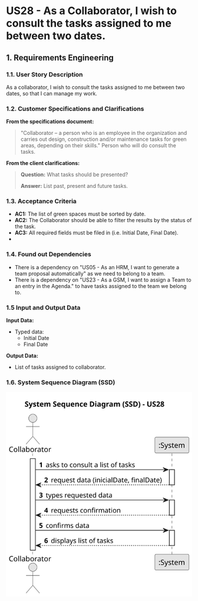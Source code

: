 # US28 - As a Collaborator, I wish to consult the tasks assigned to me between two dates.

## 1. Requirements Engineering

### 1.1. User Story Description

As a collaborator, I wish to consult the tasks assigned to me between two dates, so that I can manage my work.

### 1.2. Customer Specifications and Clarifications

**From the specifications document:**

>   "Collaborator – a person who is an employee in the organization and carries out design, construction and/or maintenance tasks for green areas, depending on their skills."
>   Person who will do consult the tasks.

**From the client clarifications:**

> **Question:** What tasks should be presented?
>
> **Answer:** List past, present and future tasks.

### 1.3. Acceptance Criteria

* **AC1:** The list of green spaces must be sorted by date.
* **AC2:** The Collaborator should be able to filter the results by the status of the task.
* **AC3:** All required fields must be filed in (i.e. Initial Date, Final Date).
* 
### 1.4. Found out Dependencies

* There is a dependency on "US05 - As an HRM, I want to generate a team proposal automatically" as we need to belong to a team. 
* There is a dependency on "US23 - As a GSM, I want to assign a Team to an entry in the Agenda." to have tasks assigned to the team we belong to.

### 1.5 Input and Output Data

**Input Data:**

* Typed data:
    * Initial Date
    * Final Date

**Output Data:**

* List of tasks assigned to collaborator.

### 1.6. System Sequence Diagram (SSD)

![System Sequence Diagram](svg/us28-system-sequence-diagram.svg)